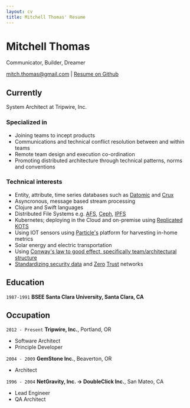 ```yaml
---
layout: cv
title: Mitchell Thomas' Resume
---
```

# Mitchell Thomas
Communicator, Builder, Dreamer

<div id="webaddress">
<a href="mailto:mitch.thomas@gmail.com">mitch.thomas@gmail.com</a>
| <a href="https://mitchelljthomas.github.io/markdown-cv/">Resume on Github</a>
</div>

## Currently

System Architect at Tripwire, Inc.

### Specialized in

- Joining teams to incept products
- Communications and technical conflict resolution between and within teams
- Remote team design and execution co-ordination
- Promoting distributed architecture through technical patterns, norms
  and conventions

### Technical interests

- Entity, attribute, time series databases such as <a href="https://www.datomic.com/">Datomic</a> and <a
  href="https://opencrux.com/">Crux</a>
- Asyncronous, message based stream processing
- Clojure and Swift languages
- Distributed File Systems e.g. <a href="https://www.openafs.org/">AFS</a>, <a href="https://ceph.io/">Ceph</a>, <a href="https://www.ipfs.com/">IPFS</a>
- Kubernetes; deploying in the Cloud and on-premise using <a href="https://kots.io/">Replicated KOTS</a>
- Using IOT sensors using <a href="https://www.particle.io/">Particle's<a/> platform for harvesting in-home metrics
- Solar energy and electric transportation
- Using <a href="https://teamtopologies.com/">Conway's law to good
  effect, specifically team/architectural structure</a>
- <a href="https://opencybersecurityalliance.org/">Standardizing
  security data</a> and <a href="https://nvlpubs.nist.gov/nistpubs/SpecialPublications/NIST.SP.800-207-draft2.pdf">Zero</a> <a href="https://www.hashicorp.com/resources/how-zero-trust-networking/">Trust</a> networks

## Education

`1987-1991`
__BSEE Santa Clara University, Santa Clara, CA__


## Occupation

`2012 - Present`
__Tripwire, Inc.__, Portland, OR

- Software Architect
- Principle Developer

`2004 - 2009`
__GemStone Inc.__, Beaverton, OR

- Architect

`1996 - 2004`
__NetGravity, Inc. -> DoubleClick Inc.__, San Mateo, CA

- Lead Engineer
- QA Architect


<!-- ### Footer

Last updated: April 2020 -->


